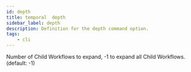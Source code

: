```yaml
---
id: depth
title: temporal  depth
sidebar_label: depth
description: Definition for the depth command option.
tags:
	- cli
---
```


Number of Child Workflows to expand, -1 to expand all Child Workflows. (default: -1)
